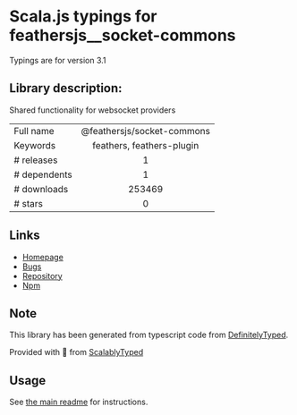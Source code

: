 
# Scala.js typings for feathersjs__socket-commons

Typings are for version 3.1

## Library description:
Shared functionality for websocket providers

|                    |                 |
| ------------------ | :-------------: |
| Full name          | @feathersjs/socket-commons |
| Keywords           | feathers, feathers-plugin |
| # releases         | 1 |
| # dependents       | 1 |
| # downloads        | 253469 |
| # stars            | 0 |

## Links
- [Homepage](https://github.com/feathersjs/socket-commons)
- [Bugs](https://github.com/feathersjs/socket-commons/issues)
- [Repository](https://github.com/feathersjs/socket-commons)
- [Npm](https://www.npmjs.com/package/%40feathersjs%2Fsocket-commons)
    


## Note
This library has been generated from typescript code from [DefinitelyTyped](https://definitelytyped.org).

Provided with :purple_heart: from [ScalablyTyped](https://github.com/oyvindberg/ScalablyTyped)

## Usage
See [the main readme](../../readme.md) for instructions.


